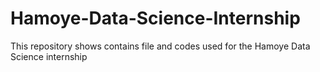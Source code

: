 # Hamoye-Data-Science-Internship
This repository shows contains file and codes used for the Hamoye Data Science internship

